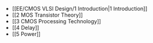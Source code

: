 * [[EE/CMOS VLSI Design/1 Introduction|1 Introduction]]
* [[2 MOS Transistor Theory]]
* [[3 CMOS Processing Technology]]
* [[4 Delay]]
* [[5 Power]]